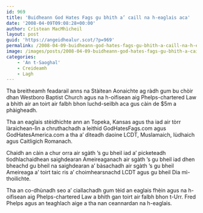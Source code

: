 ```yaml
---
id: 969
title: 'Buidheann God Hates Fags gu bhith a’ caill na h-eaglais aca'
date: '2008-04-09T09:08:28+00:00'
author: Crìstean MacMhìcheil
layout: post
guid: 'https://angeidhealur.scot/?p=969'
permalink: /2008-04-09-buidheann-god-hates-fags-gu-bhith-a-caill-na-h-eaglais-aca/
image: /images/posts/2008-04-09-buidheann-god-hates-fags-gu-bhith-a-caill-na-h-eaglais-aca.webp
categories:
    - 'An t-Saoghal'
    - Creideamh
    - Lagh
---
```


Tha breitheamh feadarail anns na Stàitean Aonaichte ag ràdh gum bu chòir dhan Westboro Baptist Church agus na h-oifisean aig Phelps-chartered Law a bhith air an toirt air falbh bhon luchd-seilbh aca gus càin de $5m a phàigheadh.

Tha an eaglais stèidhichte ann an Topeka, Kansas agus tha iad air tòrr làraichean-lìn a chruthachadh a leithid GodHatesFags.com agus GodHatesAmerica.com a tha a’ dìteadh daoine LCDT, Muslamaich, Iùdhaich agus Caitligich Romanach.

Chaidh an càin a chur orra air sgàth ’s gu bheil iad a’ picketeadh tìodhlachaidhean saighdearan Ameireaganach air sgàth ’s gu bheil iad dhen bheachd gu bheil na saighdearan a’ bàsachadh air sgàth ’s gu bheil Ameireaga a’ toirt taic ris a’ choimhearsnachd LCDT agus gu bheil Dia mì-thoilichte.

Tha an co-dhùnadh seo a’ ciallachadh gum tèid an eaglais fhèin agus na h-oifisean aig Phelps-chartered Law a bhith gan toirt air falbh bhon t-Urr. Fred Phelps agus an teaghlach aige a tha nan ceannardan na h-eaglais.
